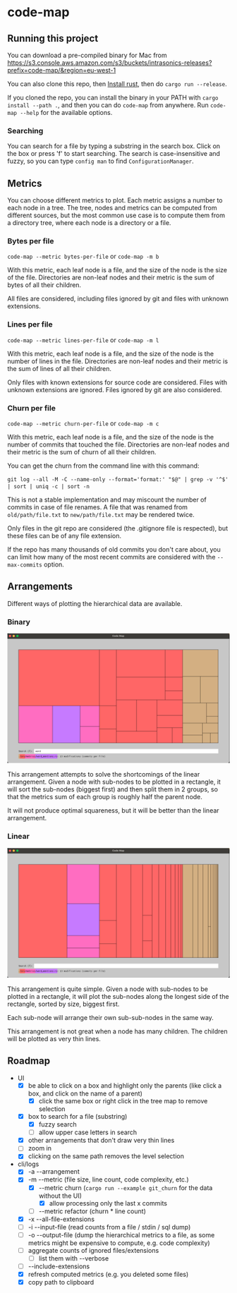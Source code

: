 # code-map

## Running this project

You can download a pre-compiled binary for Mac from https://s3.console.aws.amazon.com/s3/buckets/intrasonics-releases?prefix=code-map/&region=eu-west-1

You can also clone this repo, then [Install rust](https://www.rust-lang.org/tools/install), then do `cargo run --release`.

If you cloned the repo, you can install the binary in your PATH with `cargo install --path .`, and then you can do `code-map` from anywhere. Run `code-map --help` for the available options.

### Searching

You can search for a file by typing a substring in the search box.
Click on the box or press 'f' to start searching.
The search is case-insensitive and fuzzy, so you can type `config man` to find `ConfigurationManager`.

## Metrics 

You can choose different metrics to plot. Each metric assigns a number to each node in a tree. The tree, nodes and metrics can be computed from different sources, but the most common use case is to compute them from a directory tree, where each node is a directory or a file.

### Bytes per file

`code-map --metric bytes-per-file` or `code-map -m b`

With this metric, each leaf node is a file, and the size of the node is the size of the file. Directories are non-leaf nodes and their metric is the sum of bytes of all their children.

All files are considered, including files ignored by git and files with unknown extensions.

### Lines per file

`code-map --metric lines-per-file` or `code-map -m l`

With this metric, each leaf node is a file, and the size of the node is the number of lines in the file. Directories are non-leaf nodes and their metric is the sum of lines of all their children.

Only files with known extensions for source code are considered. Files with unknown extensions are ignored.
Files ignored by git are also considered.

### Churn per file

`code-map --metric churn-per-file` or `code-map -m c`

With this metric, each leaf node is a file, and the size of the node is the number of commits that touched the file. Directories are non-leaf nodes and their metric is the sum of churn of all their children.

You can get the churn from the command line with this command:
```
git log --all -M -C --name-only --format='format:' "$@" | grep -v '^$' | sort | uniq -c | sort -n
```

This is not a stable implementation and may miscount the number of commits in case of file renames. A file that was renamed from `old/path/file.txt` to `new/path/file.txt` may be rendered twice.

Only files in the git repo are considered (the .gitignore file is respected), but these files can be of any file extension.

If the repo has many thousands of old commits you don't care about, you can limit how many of the most recent commits are considered with the `--max-commits` option.

## Arrangements

Different ways of plotting the hierarchical data are available.

### Binary

![binary](./screenshots/binary.png)

This arrangement attempts to solve the shortcomings of the linear arrangement. Given a node with sub-nodes to be plotted in a rectangle, it will sort the sub-nodes (biggest first) and then split them in 2 groups, so that the metrics sum of each group is roughly half the parent node.

It will not produce optimal squareness, but it will be better than the linear arrangement.

### Linear

![linear](./screenshots/linear.png)

This arrangement is quite simple. Given a node with sub-nodes to be plotted in a rectangle, it will plot the sub-nodes along the longest side of the rectangle, sorted by size, biggest first.

Each sub-node will arrange their own sub-sub-nodes in the same way.

This arrangement is not great when a node has many children. The children will be plotted as very thin lines.


## Roadmap

- UI
  - [x] be able to click on a box and highlight only the parents (like click a box, and click on the name of a parent)
    - [x] click the same box or right click in the tree map to remove selection
  - [x] box to search for a file (substring)
    - [x] fuzzy search
    - [ ] allow upper case letters in search
  - [x] other arrangements that don't draw very thin lines
  - [ ] zoom in
  - [x] clicking on the same path removes the level selection
- cli/logs
  - [x] -a --arrangement 
  - [x] -m --metric (file size, line count, code complexity, etc.)
    - [x] --metric churn (`cargo run --example git_churn` for the data without the UI)
      - [x] allow processing only the last x commits
    - [ ] --metric refactor (churn * line count)
  - [x] -x --all-file-extensions
  - [ ] -i --input-file (read counts from a file / stdin / sql dump)
  - [ ] -o --output-file (dump the hierarchical metrics to a file, as some metrics might be expensive to compute, e.g. code complexity)
  - [ ] aggregate counts of ignored files/extensions
      - [ ] list them with --verbose
  - [ ] --include-extensions
  - [x] refresh computed metrics (e.g. you deleted some files)
  - [x] copy path to clipboard
